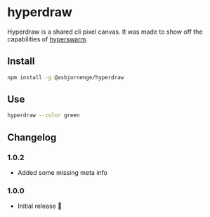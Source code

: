 # hyperdraw

Hyperdraw is a shared cli pixel canvas. It was made to show off the capabilities of [hyperswarm](https://github.com/asbjornenge/hyperswarm).

## Install

```sh
npm install -g @asbjornenge/hyperdraw
```

## Use

```sh
hyperdraw --color green
```

## Changelog

### 1.0.2

* Added some missing meta info

### 1.0.0

* Initial release :tada:
